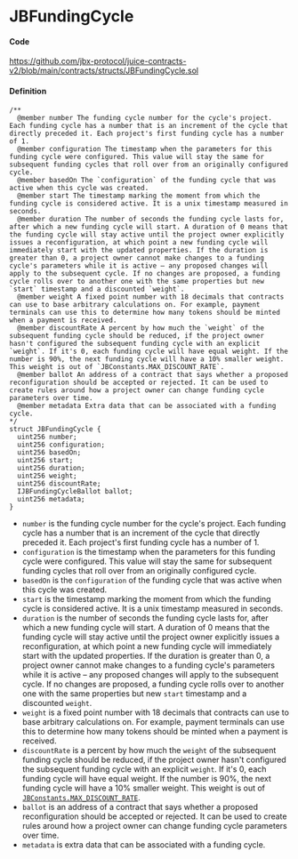 # JBFundingCycle

#### Code

https://github.com/jbx-protocol/juice-contracts-v2/blob/main/contracts/structs/JBFundingCycle.sol

#### Definition

```
/** 
  @member number The funding cycle number for the cycle's project. Each funding cycle has a number that is an increment of the cycle that directly preceded it. Each project's first funding cycle has a number of 1.
  @member configuration The timestamp when the parameters for this funding cycle were configured. This value will stay the same for subsequent funding cycles that roll over from an originally configured cycle.
  @member basedOn The `configuration` of the funding cycle that was active when this cycle was created.
  @member start The timestamp marking the moment from which the funding cycle is considered active. It is a unix timestamp measured in seconds.
  @member duration The number of seconds the funding cycle lasts for, after which a new funding cycle will start. A duration of 0 means that the funding cycle will stay active until the project owner explicitly issues a reconfiguration, at which point a new funding cycle will immediately start with the updated properties. If the duration is greater than 0, a project owner cannot make changes to a funding cycle's parameters while it is active – any proposed changes will apply to the subsequent cycle. If no changes are proposed, a funding cycle rolls over to another one with the same properties but new `start` timestamp and a discounted `weight`.
  @member weight A fixed point number with 18 decimals that contracts can use to base arbitrary calculations on. For example, payment terminals can use this to determine how many tokens should be minted when a payment is received.
  @member discountRate A percent by how much the `weight` of the subsequent funding cycle should be reduced, if the project owner hasn't configured the subsequent funding cycle with an explicit `weight`. If it's 0, each funding cycle will have equal weight. If the number is 90%, the next funding cycle will have a 10% smaller weight. This weight is out of `JBConstants.MAX_DISCOUNT_RATE`.
  @member ballot An address of a contract that says whether a proposed reconfiguration should be accepted or rejected. It can be used to create rules around how a project owner can change funding cycle parameters over time.
  @member metadata Extra data that can be associated with a funding cycle.
*/
struct JBFundingCycle {
  uint256 number;
  uint256 configuration;
  uint256 basedOn;
  uint256 start;
  uint256 duration;
  uint256 weight;
  uint256 discountRate;
  IJBFundingCycleBallot ballot;
  uint256 metadata;
}
```

* `number` is the funding cycle number for the cycle's project. Each funding cycle has a number that is an increment of the cycle that directly preceded it. Each project's first funding cycle has a number of 1.
* `configuration` is the timestamp when the parameters for this funding cycle were configured. This value will stay the same for subsequent funding cycles that roll over from an originally configured cycle.
* `basedOn` is the `configuration` of the funding cycle that was active when this cycle was created.
* `start` is the timestamp marking the moment from which the funding cycle is considered active. It is a unix timestamp measured in seconds.
* `duration` is the number of seconds the funding cycle lasts for, after which a new funding cycle will start. A duration of 0 means that the funding cycle will stay active until the project owner explicitly issues a reconfiguration, at which point a new funding cycle will immediately start with the updated properties. If the duration is greater than 0, a project owner cannot make changes to a funding cycle's parameters while it is active – any proposed changes will apply to the subsequent cycle. If no changes are proposed, a funding cycle rolls over to another one with the same properties but new `start` timestamp and a discounted `weight`.
* `weight` is a fixed point number with 18 decimals that contracts can use to base arbitrary calculations on. For example, payment terminals can use this to determine how many tokens should be minted when a payment is received.
* `discountRate` is a percent by how much the `weight` of the subsequent funding cycle should be reduced, if the project owner hasn't configured the subsequent funding cycle with an explicit `weight`. If it's 0, each funding cycle will have equal weight. If the number is 90%, the next funding cycle will have a 10% smaller weight. This weight is out of [`JBConstants.MAX_DISCOUNT_RATE`](/dev/api/v2/libraries/jbconstants.md).
* `ballot` is an address of a contract that says whether a proposed reconfiguration should be accepted or rejected. It can be used to create rules around how a project owner can change funding cycle parameters over time.
* `metadata` is extra data that can be associated with a funding cycle.